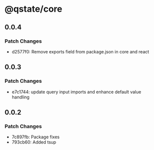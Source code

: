 # @qstate/core

## 0.0.4

### Patch Changes

- d2577f0: Remove exports field from package.json in core and react

## 0.0.3

### Patch Changes

- e7c1744: update query input imports and enhance default value handling

## 0.0.2

### Patch Changes

- 7c897fb: Package fixes
- 793cb60: Added tsup
